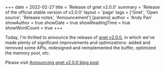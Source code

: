+++
date = 2022-02-27
title = 'Release of gnet v2.0.0'
summary = 'Release of the official stable version of v2.0.0'
layout = 'page'
tags = ['Gnet', 'Open source', 'Release notes', 'Announcement']
[params]
  author = 'Andy Pan'
showAuthor = true
showDate = true
showReadingTime = true
showWordCount = true
+++

Today, I'm thrilled to announce the release of [gnet v2.0.0](https://github.com/panjf2000/gnet/releases/tag/v2.0.0), in which we've made plenty of significant improvements and optimizations: added and removed some APIs, redesigned and reimplemented the buffer, optimized the memory pool, etc.

Please visit [Announcing gnet v2.0.0 blog post](https://gnet.host/blog/announcing-gnet-v2/)